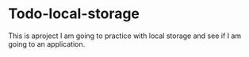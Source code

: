 # Todo-local-storage
This is aproject I am going to practice with local storage and see if I am going to an application.